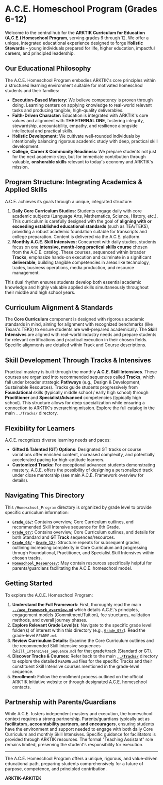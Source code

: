 # A.C.E. Homeschool Program (Grades 6-12)

Welcome to the central hub for the **ARKTIK Curriculum for Education (A.C.E.) Homeschool Program**, serving grades 6 through 12. We offer a unique, integrated educational experience designed to forge **Holistic Stewards** – young individuals prepared for life, higher education, impactful careers, and principled leadership.

## Our Educational Philosophy

The A.C.E. Homeschool Program embodies ARKTIK's core principles within a structured learning environment suitable for motivated homeschool students and their families:

*   **Execution-Based Mastery:** We believe competency is proven through doing. Learning centers on applying knowledge to real-world relevant tasks and producing tangible, high-quality deliverables.
*   **Faith-Driven Character:** Education is integrated with ARKTIK's core values and alignment with **THE ETERNAL ONE**, fostering integrity, stewardship, accountability, empathy, and resilience alongside intellectual and practical skills.
*   **Holistic Development:** We cultivate well-rounded individuals by intentionally balancing rigorous academic study with deep, practical skill development.
*   **College, Career & Community Readiness:** We prepare students not just for the next academic step, but for immediate contribution through valuable, **onshorable skills** relevant to today's economy and ARKTIK's mission.

## Program Structure: Integrating Academics & Applied Skills

A.C.E. achieves its goals through a unique, integrated structure:

1.  **Daily Core Curriculum Studies:** Students engage daily with core academic subjects (Language Arts, Mathematics, Science, History, etc.). This curriculum is carefully designed with the goal of **aligning with or exceeding established educational standards** (such as TEA/TEKS), providing a robust academic foundation suitable for transcripts and college preparation. Content is delivered via the A.C.E. platform.
2.  **Monthly A.C.E. Skill Intensives:** Concurrent with daily studies, students focus on one **intensive, month-long practical skills course** chosen from the A.C.E. catalog. These courses, sequenced within broader **Tracks**, emphasize hands-on execution and culminate in a significant **deliverable**, building tangible competencies in areas like technology, trades, business operations, media production, and resource management.

This dual rhythm ensures students develop both essential academic knowledge and highly valuable applied skills simultaneously throughout their middle and high school years.

## Curriculum Alignment & Standards

The **Core Curriculum** component is designed with rigorous academic standards in mind, aiming for alignment with recognized benchmarks (like Texas's TEKS) to ensure students are well-prepared academically. The **Skill Intensives** are aligned with real-world industry needs and prepare students for relevant certifications and practical execution in their chosen fields. Specific alignments are detailed within Track and Course descriptions.

## Skill Development Through Tracks & Intensives

Practical mastery is built through the monthly **A.C.E. Skill Intensives**. These courses are organized into recommended sequences called **Tracks**, which fall under broader strategic **Pathways** (e.g., Design & Development, Sustainable Resources). Tracks guide students progressively from **Foundational** skills (typically middle school / early high school) through **Practitioner** and **Specialist/Advanced** competencies (typically high school). This structure allows for deep specialization while ensuring a connection to ARKTIK's overarching mission. Explore the full catalog in the main `../Tracks/` directory.

## Flexibility for Learners

A.C.E. recognizes diverse learning needs and paces:

*   **Gifted & Talented (GT) Options:** Designated GT tracks or course variations offer enriched content, increased complexity, and potentially accelerated pacing for high-aptitude learners.
*   **Customized Tracks:** For exceptional advanced students demonstrating mastery, A.C.E. offers the possibility of designing a personalized track under close mentorship (see main A.C.E. Framework overview for details).

## Navigating This Directory

This `/Homeschool_Program` directory is organized by grade level to provide specific curriculum information:

*   **[`Grade_06/`](./Grade_06/):** Contains overview, Core Curriculum outlines, and recommended Skill Intensive sequence for 6th Grade.
*   **[`Grade_07/`](./Grade_07/):** Contains overview, Core Curriculum outlines, and details for both Standard and **GT Track** sequences/resources.
*   **[`Grade_08/`](./Grade_08/) - [`Grade_12/`](./Grade_12/):** Structure repeats for subsequent grades, outlining increasing complexity in Core Curriculum and progressing through Foundational, Practitioner, and Specialist Skill Intensives within chosen tracks.
*   **[`Homeschool_Resources/`](./Homeschool_Resources/):** May contain resources specifically helpful for parents/guardians facilitating the A.C.E. homeschool model.

## Getting Started

To explore the A.C.E. Homeschool Program:

1.  **Understand the Full Framework:** First, thoroughly read the main **[`../ace_framework_overview.md`](../ace_framework_overview.md)** which details A.C.E.'s principles, engagement models (Commitment/Tuition), fee structures, validation methods, and overall journey phases.
2.  **Explore Relevant Grade Level(s):** Navigate to the specific grade level folder(s) of interest within this directory (e.g., [`Grade_07/`](./Grade_07/)). Read the grade-level `README.md`.
3.  **Review Curriculum Details:** Examine the Core Curriculum outlines and the recommended Skill Intensive sequences (`Skill_Intensives_Sequence.md`) for that grade/track (Standard or GT).
4.  **Discover Tracks & Courses:** Refer back to the main **[`../Tracks/`](../Tracks/)** directory to explore the detailed `README.md` files for the specific Tracks and their constituent Skill Intensive courses mentioned in the grade-level sequence.
5.  **Enrollment:** Follow the enrollment process outlined on the official ARKTIK Initiative website or through designated A.C.E. homeschool contacts.

## Partnership with Parents/Guardians

While A.C.E. fosters independent mastery and execution, the homeschool context requires a strong partnership. Parents/guardians typically act as **facilitators, accountability partners, and encouragers**, ensuring students have the environment and support needed to engage with both daily Core Curriculum and monthly Skill Intensives. Specific guidance for facilitators is provided through ARKTIK resources. The formal "Teaching Assistant" role remains limited, preserving the student's responsibility for execution.

---

The A.C.E. Homeschool Program offers a unique, rigorous, and value-driven educational path, preparing students comprehensively for a future of purpose, competence, and principled contribution.

**ARKTIK-ARKITEK**
